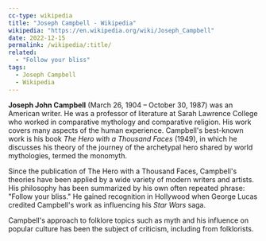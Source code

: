 ```yaml
---
cc-type: wikipedia
title: "Joseph Campbell - Wikipedia"
wikipedia: "https://en.wikipedia.org/wiki/Joseph_Campbell"
date: 2022-12-15
permalink: /wikipedia/:title/
related:
  - "Follow your bliss"
tags:
  - Joseph Campbell
  - Wikipedia
---
```

**Joseph John Campbell** (March 26, 1904 – October 30, 1987) was an American writer. He was a professor of literature at Sarah Lawrence College who worked in comparative mythology and comparative religion. His work covers many aspects of the human experience. Campbell's best-known work is his book *The Hero with a Thousand Faces* (1949), in which he discusses his theory of the journey of the archetypal hero shared by world mythologies, termed the monomyth.

Since the publication of The Hero with a Thousand Faces, Campbell's theories have been applied by a wide variety of modern writers and artists. His philosophy has been summarized by his own often repeated phrase: "Follow your bliss." He gained recognition in Hollywood when George Lucas credited Campbell's work as influencing his *Star Wars* saga.

Campbell's approach to folklore topics such as myth and his influence on popular culture has been the subject of criticism, including from folklorists.